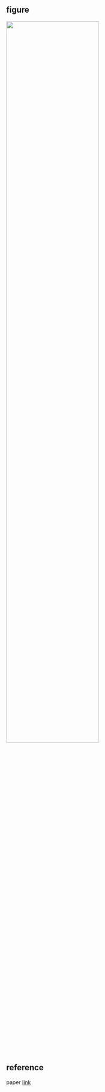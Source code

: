 
## figure

<img src="https://github.com/cgh2797/izhikevich_model/blob/master/izhi.png" width="70%"><img>

## reference
paper [link](https://www.izhikevich.org/publications/spikes.pdf)
